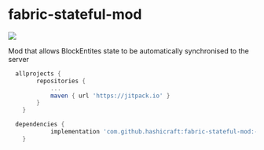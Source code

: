 # fabric-stateful-mod

[![](https://jitpack.io/v/hashicraft/fabric-stateful-mod.svg)](https://jitpack.io/#hashicraft/fabric-stateful-mod)


Mod that allows BlockEntites state to be automatically synchronised to the server


```gradle
  allprojects {
		repositories {
			...
			maven { url 'https://jitpack.io' }
		}
	}

  dependencies {
	        implementation 'com.github.hashicraft:fabric-stateful-mod:-SNAPSHOT'
	}
```